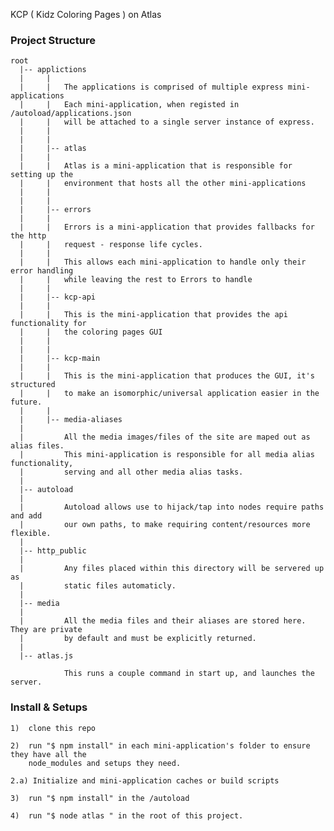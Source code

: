 KCP ( Kidz Coloring Pages ) on Atlas

### Project Structure

	root
	  |-- applictions
	  |		|
	  |		|	The applications is comprised of multiple express mini-applications
	  |		|	Each mini-application, when registed in /autoload/applications.json
	  |		|	will be attached to a single server instance of express.
	  |		|
	  |		|
	  |		|-- atlas
	  |		|	
	  |		|	Atlas is a mini-application that is responsible for setting up the 
	  |		|	environment that hosts all the other mini-applications
	  |		|	
	  |	    |
	  |		|-- errors
	  |		|	
	  |		|	Errors is a mini-application that provides fallbacks for the http 
	  |		|	request - response life cycles.
	  |		|
	  |		|	This allows each mini-application to handle only their error handling
	  |		|	while leaving the rest to Errors to handle
	  |		|
	  |		|-- kcp-api
	  |		|	
	  |		|	This is the mini-application that provides the api functionality for 
	  |		|	the coloring pages GUI
	  |		|	
	  |		|		
	  |		|-- kcp-main
	  |		|	
	  |		|	This is the mini-application that produces the GUI, it's structured
	  |		|	to make an isomorphic/universal application easier in the future.
	  |		|	
	  |		|-- media-aliases
	  |		
	  |			All the media images/files of the site are maped out as alias files.
	  |			This mini-application is responsible for all media alias functionality, 
	  |			serving and all other media alias tasks.
	  |		
	  |-- autoload
	  |			
	  |			Autoload allows use to hijack/tap into nodes require paths and add 
	  |			our own paths, to make requiring content/resources more flexible.
	  |			
	  |-- http_public
	  |	
	  |			Any files placed within this directory will be servered up as 
	  |			static files automaticly.
	  |
	  |-- media
	  |		
	  |			All the media files and their aliases are stored here. They are private 
	  | 		by default and must be explicitly returned.
	  |
	  |-- atlas.js
	  	  		
	  			This runs a couple command in start up, and launches the server.
	  

### Install & Setups

	1) 	clone this repo
	
	2) 	run "$ npm install" in each mini-application's folder to ensure they have all the 
		node_modules and setups they need.

	2.a) Initialize and mini-application caches or build scripts
	
	3)  run "$ npm install" in the /autoload

	4)  run "$ node atlas " in the root of this project.
